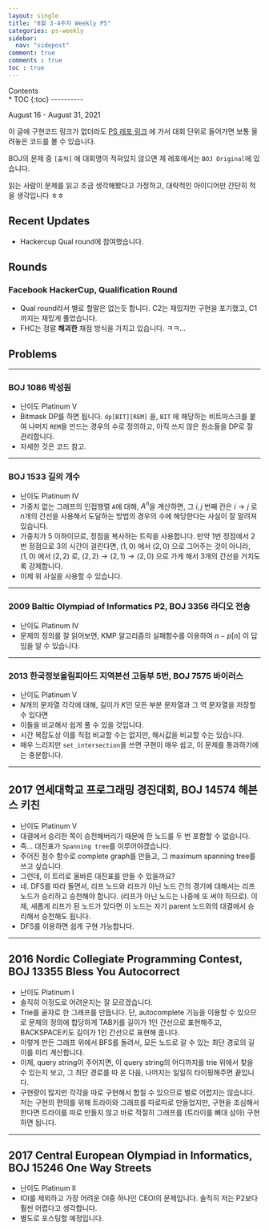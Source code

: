 ```yaml
---
layout: single
title: "8월 3-4주차 Weekly PS"
categories: ps-weekly
sidebar:
  nav: "sidepost"
comment: true
comments : true
toc : true
---
```

<div id="toc">
Contents
</div>
* TOC
{:toc}
----------


August 16 - August 31, 2021

이 글에 구현코드 링크가 없더라도 [PS 레포 링크](https://github.com/gratus907/Gratus_PS) 에 가서 대회 단위로 들어가면 보통 올려놓은 코드를 볼 수 있습니다. 

BOJ의 문제 중 `[출처]` 에 대회명이 적혀있지 않으면 제 레포에서는 `BOJ Original`에 있습니다.

읽는 사람이 문제를 읽고 조금 생각해봤다고 가정하고, 대략적인 아이디어만 간단히 적을 생각입니다 ㅎㅎ 

## Recent Updates
- Hackercup Qual round에 참여했습니다.

## Rounds 

### Facebook HackerCup, Qualification Round
- Qual round라서 별로 할말은 없는듯 합니다. C2는 재밌지만 구현을 포기했고, C1까지는 재밌게 풀었습니다.
- FHC는 정말 **해괴한** 채점 방식을 가지고 있습니다. ㅋㅋ...
  
## Problems

------

### BOJ 1086 박성원
- 난이도 Platinum V
- Bitmask DP를 하면 됩니다. `dp[BIT][REM]` 을, `BIT` 에 해당하는 비트마스크를 붙여 나머지 `REM`을 만드는 경우의 수로 정의하고, 아직 쓰지 않은 원소들을 DP로 잘 관리합니다.
- 자세한 것은 코드 참고. 
 
 
------

### BOJ 1533 길의 개수 
- 난이도 Platinum IV
- 가중치 없는 그래프의 인접행렬 `A`에 대해, $A^n$을 계산하면, 그 $i, j$ 번째 칸은 $i \to j$ 로 $n$개의 간선을 사용해서 도달하는 방법의 경우의 수에 해당한다는 사실이 잘 알려져 있습니다.
- 가중치가 5 이하이므로, 정점을 복사하는 트릭을 사용합니다. 만약 1번 정점에서 2번 정점으로 3의 시간이 걸린다면, $(1, 0)$ 에서 $(2, 0)$ 으로 그어주는 것이 아니라, $(1, 0)$ 에서 $(2, 2)$ 로, $(2, 2) \to (2, 1) \to (2, 0)$ 으로 가게 해서 3개의 간선을 거치도록 강제합니다.
- 이제 위 사실을 사용할 수 있습니다.
 
------

### 2009 Baltic Olympiad of Informatics P2, BOJ 3356 라디오 전송
- 난이도 Platinum IV 
- 문제의 정의를 잘 읽어보면, KMP 알고리즘의 실패함수를 이용하여 $n - p[n]$ 이 답임을 알 수 있습니다.

------

### 2013 한국정보올림피아드 지역본선 고등부 5번, BOJ 7575 바이러스
- 난이도 Platinum V
- $N$개의 문자열 각각에 대해, 길이가 $K$인 모든 부분 문자열과 그 역 문자열을 저장할 수 있다면
- 이들을 비교해서 쉽게 풀 수 있을 것입니다.
- 시간 복잡도상 이를 직접 비교할 수는 없지만, 해시값을 비교할 수는 있습니다.
- 매우 느리지만 `set_intersection`을 쓰면 구현이 매우 쉽고, 이 문제를 통과하기에는 충분합니다.
  
------

## 2017 연세대학교 프로그래밍 경진대회, BOJ 14574 헤븐스 키친
- 난이도 Platinum V
- 대결에서 승리한 쪽이 승천해버리기 때문에 한 노드를 두 번 포함할 수 없습니다.
- 즉... 대진표가 `Spanning tree`를 이루어야겠습니다. 
- 주어진 점수 함수로 complete graph를 만들고, 그 maximum spanning tree를 쓰고 싶습니다.
- 그런데, 이 트리로 올바른 대진표를 만들 수 있을까요?
- 네. DFS를 따라 돌면서, 리프 노드와 리프가 아닌 노드 간의 경기에 대해서는 리프 노드가 승리하고 승천해야 합니다. (리프가 아닌 노드는 나중에 또 써야 하므로). 이제, 새롭게 리프가 된 노드가 있다면 이 노드는 자기 parent 노드와의 대결에서 승리해서 승천해도 됩니다. 
- DFS를 이용하면 쉽게 구현 가능합니다. 

------

## 2016 Nordic Collegiate Programming Contest, BOJ 13355 Bless You Autocorrect
- 난이도 Platinum I
- 솔직히 이정도로 어려운지는 잘 모르겠습니다. 
- Trie를 골자로 한 그래프를 만듭니다. 단, autocomplete 기능을 이용할 수 있으므로 문제의 정의에 합당하게 TAB키를 길이가 1인 간선으로 표현해주고, BACKSPACE키도 길이가 1인 간선으로 표현해 줍니다.
- 이렇게 만든 그래프 위에서 BFS를 돌려서, 모든 노드로 갈 수 있는 최단 경로의 길이를 미리 계산합니다.
- 이제, query string이 주어지면, 이 query string의 어디까지를 trie 위에서 찾을 수 있는지 보고, 그 최단 경로를 따 온 다음, 나머지는 일일히 타이핑해주면 끝입니다.
- 구현량이 많지만 각각을 따로 구현해서 합칠 수 있으므로 별로 어렵지는 않습니다. 저는 구현의 편의를 위해 트라이와 그래프를 따로따로 만들었지만, 구현을 조심해서 한다면 트라이를 따로 만들지 않고 바로 적절히 그래프를 (트라이를 뼈대 삼아) 구현하면 됩니다. 
  
------

## 2017 Central European Olympiad in Informatics, BOJ 15246 One Way Streets
- 난이도 Platinum II 
- IOI를 제외하고 가장 어려운 OI중 하나인 CEOI의 문제입니다. 솔직히 저는 P2보다 훨씬 어렵다고 생각합니다. 
- 별도로 포스팅할 예정입니다. 